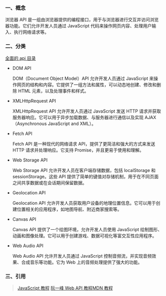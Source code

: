 ### 一、概念

浏览器 API 是一组由浏览器提供的编程接口，用于与浏览器进行交互并访问浏览器功能。它们允许开发人员通过 JavaScript 代码来操作网页内容、处理用户输入、执行网络请求等。

### 二、分类

[全面的 api 目录](https://developer.mozilla.org/zh-CN/docs/Web/API)

- DOM API

  DOM（Document Object Model）API 允许开发人员通过 JavaScript 来操作网页的结构和内容。它提供了一组方法和属性，可以动态地创建、修改和删除 HTML 元素，以及处理事件和样式。

- XMLHttpRequest API

  XMLHttpRequest API 允许开发人员通过 JavaScript 发送 HTTP 请求并获取服务器响应。它可以用于异步加载数据、与服务器进行通信以及实现 AJAX（Asynchronous JavaScript and XML）。

- Fetch API

  Fetch API 是一种现代的网络请求 API，提供了更简洁和强大的方式来发送 HTTP 请求并处理响应。它支持 Promise，并且更易于使用和理解。

- Web Storage API

  Web Storage API 允许开发人员在客户端存储数据，包括 localStorage 和 sessionStorage。这些 API 提供了简单的键值对存储机制，用于在不同页面之间共享数据或在会话期间保留数据。

- Geolocation API

  Geolocation API 允许开发人员获取用户设备的地理位置信息。它可以用于创建位置相关的应用程序，如地图导航、附近商家搜索等。

- Canvas API

  Canvas API 提供了一个绘图环境，允许开发人员使用 JavaScript 绘制图形、动画和图像处理。它可以用于创建游戏、数据可视化等富交互性应用程序。

- Web Audio API

  Web Audio API 允许开发人员通过 JavaScript 控制音频流，并实现音频效果、合成音乐等功能。它为 Web 上的音频处理提供了强大的功能。

### 三、引用

> [JavaScript 教程](https://wangdoc.com/javascript/basic/grammar#%E8%AF%AD%E5%8F%A5) [阮一峰 Web API 教程](https://www.bookstack.cn/read/webapi-tutorial/README.md)[MDN 教程](https://developer.mozilla.org/zh-CN/docs/Learn/JavaScript/Client-side_web_APIs/Introduction)
